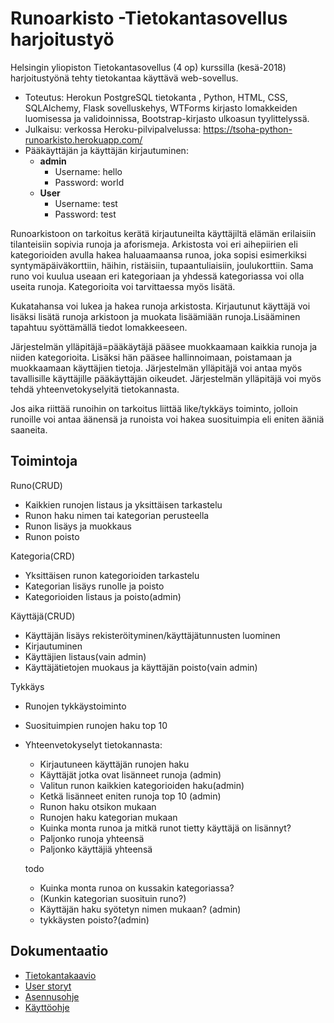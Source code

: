 # Runoarkisto -Tietokantasovellus harjoitustyö

 Helsingin yliopiston Tietokantasovellus (4 op) kurssilla (kesä-2018) harjoitustyönä tehty tietokantaa käyttävä web-sovellus. 
 - Toteutus: Herokun PostgreSQL tietokanta , Python, HTML, CSS,  SQLAlchemy,  Flask sovelluskehys, WTForms kirjasto lomakkeiden luomisessa ja validoinnissa,  Bootstrap-kirjasto ulkoasun tyylittelyssä.
 - Julkaisu: verkossa Heroku-pilvipalvelussa: https://tsoha-python-runoarkisto.herokuapp.com/
 - Pääkäyttäjän ja käyttäjän kirjautuminen:
   - **admin**
       - Username: hello
       - Password: world
   - **User**
       - Username: test
       - Password: test     
 
Runoarkistoon on tarkoitus kerätä kirjautuneilta käyttäjiltä elämän erilaisiin tilanteisiin sopivia
runoja ja aforismeja. Arkistosta voi eri aihepiirien eli kategorioiden avulla hakea haluaamaansa runoa, joka sopisi esimerkiksi syntymäpäiväkorttiin, häihin, ristäisiin, tupaantuliaisiin, joulukorttiin. Sama runo voi kuulua useaan eri kategoriaan ja yhdessä kategoriassa voi olla useita runoja. Kategorioita voi tarvittaessa myös lisätä.

Kukatahansa voi lukea ja hakea runoja arkistosta. Kirjautunut käyttäjä voi lisäksi lisätä runoja arkistoon ja muokata lisäämiään runoja.Lisääminen tapahtuu syöttämällä tiedot lomakkeeseen.

Järjestelmän ylläpitäjä=pääkäytäjä pääsee muokkaamaan kaikkia runoja ja niiden kategorioita. Lisäksi hän pääsee hallinnoimaan, poistamaan ja muokkaamaan käyttäjien tietoja. Järjestelmän ylläpitäjä voi antaa myös tavallisille käyttäjille pääkäyttäjän oikeudet. Järjestelmän ylläpitäjä voi myös tehdä yhteenvetokyselyitä tietokannasta.

Jos aika riittää runoihin on tarkoitus liittää like/tykkäys toiminto, jolloin runoille voi antaa äänensä ja runoista voi hakea suosituimpia eli eniten ääniä saaneita.

## Toimintoja

Runo(CRUD)
- Kaikkien runojen listaus ja yksittäisen tarkastelu
- Runon haku nimen tai kategorian perusteella
- Runon lisäys ja muokkaus
- Runon poisto

Kategoria(CRD)
- Yksittäisen runon kategorioiden tarkastelu
- Kategorian lisäys runolle ja poisto 
- Kategorioiden listaus ja poisto(admin)

Käyttäjä(CRUD)
- Käyttäjän lisäys rekisteröityminen/käyttäjätunnusten luominen
- Kirjautuminen
- Käyttäjien listaus(vain admin)
- Käyttäjätietojen muokaus ja käyttäjän poisto(vain admin)

Tykkäys
- Runojen tykkäystoiminto
- Suosituimpien runojen haku top 10 

- Yhteenvetokyselyt tietokannasta: 
    - Kirjautuneen käyttäjän runojen haku 
    - Käyttäjät jotka ovat lisänneet runoja (admin)
    - Valitun runon kaikkien kategorioiden haku(admin)
    - Ketkä lisänneet eniten runoja top 10 (admin)
    - Runon haku otsikon mukaan
    - Runojen haku kategorian mukaan
    - Kuinka monta runoa ja mitkä runot tietty käyttäjä on lisännyt?
    - Paljonko runoja yhteensä
    - Paljonko käyttäjiä yhteensä
  
    todo
    - Kuinka monta runoa on kussakin kategoriassa?
    * (Kunkin kategorian suosituin runo?)
    - Käyttäjän haku syötetyn nimen mukaan? (admin)
    - tykkäysten poisto?(admin)

## Dokumentaatio
- [Tietokantakaavio](https://github.com/vsvala/Runoarkisto/blob/master/dokumentaatio/Runo_db_kaavio%20(1).png)
- [User storyt](https://github.com/vsvala/Runoarkisto/blob/master/dokumentaatio/userstory.md)
- [Asennusohje](https://github.com/vsvala/Runoarkisto/blob/master/dokumentaatio/asennusohje.md)
- [Käyttöohje](https://github.com/vsvala/Runoarkisto/blob/master/dokumentaatio/käyttöohje.md)
